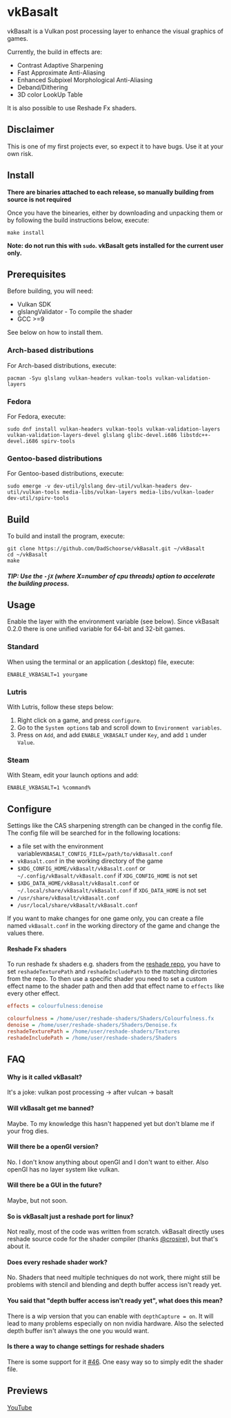 # vkBasalt
vkBasalt is a Vulkan post processing layer to enhance the visual graphics of games.

Currently, the build in effects are:
- Contrast Adaptive Sharpening 
- Fast Approximate Anti-Aliasing
- Enhanced Subpixel Morphological Anti-Aliasing
- Deband/Dithering
- 3D color LookUp Table

It is also possible to use Reshade Fx shaders.

## Disclaimer
This is one of my first projects ever, so expect it to have bugs. Use it at your own risk.

## Install
**There are binaries attached to each release, so manually building from source is not required**

Once you have the binearies, either by downloading and unpacking them or by following the build instructions below, execute:
```
make install
```
**Note: do not run this with `sudo`. vkBasalt gets installed for the current user only.**

## Prerequisites
Before building, you will need:
- Vulkan SDK
- glslangValidator - To compile the shader
- GCC >=9

See below on how to install them.

### Arch-based distributions
For Arch-based distributions, execute:
```
pacman -Syu glslang vulkan-headers vulkan-tools vulkan-validation-layers
```
### Fedora
For Fedora, execute:
```
sudo dnf install vulkan-headers vulkan-tools vulkan-validation-layers vulkan-validation-layers-devel glslang glibc-devel.i686 libstdc++-devel.i686 spirv-tools
```
### Gentoo-based distributions
For Gentoo-based distributions, execute:
```
sudo emerge -v dev-util/glslang dev-util/vulkan-headers dev-util/vulkan-tools media-libs/vulkan-layers media-libs/vulkan-loader dev-util/spirv-tools
```
## Build
To build and install the program, execute:
```
git clone https://github.com/DadSchoorse/vkBasalt.git ~/vkBasalt
cd ~/vkBasalt
make
```
##### TIP: Use the `-jX` (where X=number of cpu threads) option to accelerate the building process.

## Usage
Enable the layer with the environment variable (see below). Since vkBasalt 0.2.0 there is one unified variable for 64-bit and 32-bit games.

### Standard
When using the terminal or an application (.desktop) file, execute:
```
ENABLE_VKBASALT=1 yourgame
```

### Lutris
With Lutris, follow these steps below:
1. Right click on a game, and press `configure`.
2. Go to the `System options` tab and scroll down to `Environment variables`.
3. Press on `Add`, and add `ENABLE_VKBASALT` under `Key`, and add `1` under `Value`.

### Steam
With Steam, edit your launch options and add:
```
ENABLE_VKBASALT=1 %command% 
```

## Configure

Settings like the CAS sharpening strength can be changed in the config file.
The config file will be searched for in the following locations:
* a file set with the environment variable`VKBASALT_CONFIG_FILE=/path/to/vkBasalt.conf`
* `vkBasalt.conf` in the working directory of the game
* `$XDG_CONFIG_HOME/vkBasalt/vkBasalt.conf` or `~/.config/vkBasalt/vkBasalt.conf` if `XDG_CONFIG_HOME` is not set
* `$XDG_DATA_HOME/vkBasalt/vkBasalt.conf` or `~/.local/share/vkBasalt/vkBasalt.conf` if `XDG_DATA_HOME` is not set
* `/usr/share/vkBasalt/vkBasalt.conf`
* `/usr/local/share/vkBasalt/vkBasalt.conf`

If you want to make changes for one game only, you can create a file named `vkBasalt.conf` in the working directory of the game and change the values there.

#### Reshade Fx shaders

To run reshade fx shaders e.g. shaders from the [reshade repo](https://github.com/crosire/reshade-shaders), you have to set `reshadeTexturePath` and `reshadeIncludePath` to the matching dirctories from the repo. To then use a specific shader you need to set a custom effect name to the shader path and then add that effect name to `effects` like every other effect.

```ini
effects = colourfulness:denoise

colourfulness = /home/user/reshade-shaders/Shaders/Colourfulness.fx
denoise = /home/user/reshade-shaders/Shaders/Denoise.fx
reshadeTexturePath = /home/user/reshade-shaders/Textures
reshadeIncludePath = /home/user/reshade-shaders/Shaders
```

## FAQ

#### Why is it called vkBasalt?
It's a joke: vulkan post processing &#8594; after vulcan &#8594; basalt
#### Will vkBasalt get me banned?
Maybe. To my knowledge this hasn't happened yet but don't blame me if your frog dies.
#### Will there be a openGl version?
No. I don't know anything about openGl and I don't want to either. Also openGl has no layer system like vulkan.
#### Will there be a GUI in the future?
Maybe, but not soon.
#### So is vkBasalt just a reshade port for linux?
Not really, most of the code was written from scratch. vkBasalt directly uses reshade source code for the shader compiler (thanks [@crosire](https://github.com/crosire)), but that's about it.
#### Does every reshade shader work?
No. Shaders that need multiple techniques do not work, there might still be problems with stencil and blending and depth buffer access isn't ready yet.
#### You said that "depth buffer access isn't ready yet", what does this mean?
There is a wip version that you can enable with `depthCapture = on`. It will lead to many problems especially on non nvidia hardware. Also the selected depth buffer isn't always the one you would want.
#### Is there a way to change settings for reshade shaders
There is some support for it [#46](https://github.com/DadSchoorse/vkBasalt/pull/46). One easy way so to simply edit the shader file.

## Previews
[YouTube](https://www.youtube.com/watch?v=hSlaGkbTRi8)
